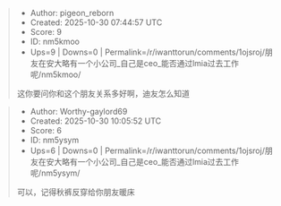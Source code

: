 > - Author: pigeon_reborn
> - Created: 2025-10-30 07:44:57 UTC
> - Score: 9
> - ID: nm5kmoo
> - Ups=9 | Downs=0 | Permalink=/r/iwanttorun/comments/1ojsroj/朋友在安大略有一个小公司_自己是ceo_能否通过lmia过去工作呢/nm5kmoo/
>
> 这你要问你和这个朋友关系多好啊，迪友怎么知道

> - Author: Worthy-gaylord69
> - Created: 2025-10-30 10:05:52 UTC
> - Score: 6
> - ID: nm5ysym
> - Ups=6 | Downs=0 | Permalink=/r/iwanttorun/comments/1ojsroj/朋友在安大略有一个小公司_自己是ceo_能否通过lmia过去工作呢/nm5ysym/
>
> 可以，记得秋裤反穿给你朋友暖床
